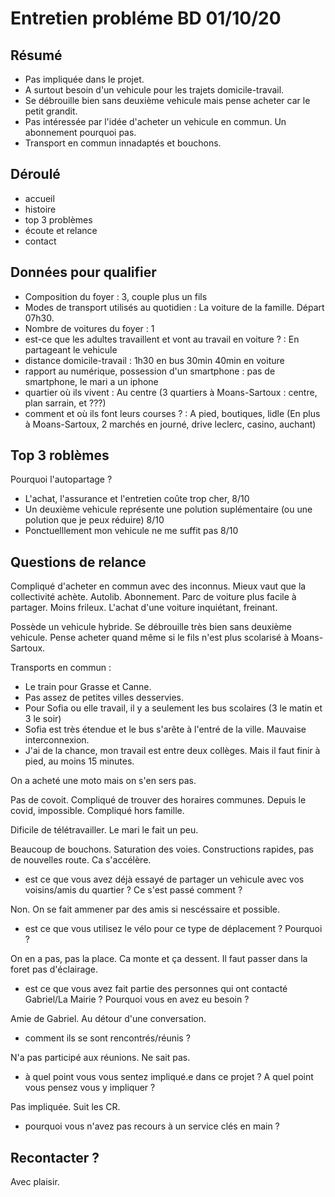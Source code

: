 # Entretien probléme BD 01/10/20

## Résumé

- Pas impliquée dans le projet.
- A surtout besoin d'un vehicule pour les trajets domicile-travail.
- Se débrouille bien sans deuxième vehicule mais pense acheter car le petit grandit. 
- Pas intéressée par l'idée d'acheter un vehicule en commun. Un abonnement pourquoi pas. 
- Transport en commun innadaptés et bouchons. 

## Déroulé
- accueil
- histoire
- top 3 problèmes
- écoute et relance
- contact

## Données pour qualifier

- Composition du foyer :
3, couple plus un fils
- Modes de transport utilisés au quotidien :
La voiture de la famille. Départ 07h30.
- Nombre de voitures du foyer :
1
- est-ce que les adultes travaillent et vont au travail en voiture ? :
En partageant le vehicule
- distance domicile-travail :
1h30 en bus 30min 40min en voiture
- rapport au numérique, possession d'un smartphone :
pas de smartphone, le mari a un iphone
- quartier où ils vivent :
Au centre (3 quartiers à Moans-Sartoux : centre, plan sarrain, et ???) 
- comment et où ils font leurs courses ? :
A pied, boutiques, lidle (En plus à Moans-Sartoux, 2 marchés en journé, drive leclerc, casino, auchant)

## Top 3 roblèmes

Pourquoi l'autopartage ? 

- L'achat, l'assurance et l'entretien coûte trop cher, 8/10
- Un deuxième vehicule représente une polution suplémentaire (ou une polution que je peux réduire) 8/10
- Ponctuelllement mon vehicule ne me suffit pas 8/10

## Questions de relance

Compliqué d'acheter en commun avec des inconnus.
Mieux vaut que la collectivité achète. Autolib. Abonnement. Parc de voiture plus facile à partager.
Moins frileux. L'achat d'une voiture inquiétant, freinant.

Possède un vehicule hybride. Se débrouille très bien sans deuxième vehicule. Pense acheter quand même si le fils n'est plus scolarisé à Moans-Sartoux.

Transports en commun : 
- Le train pour Grasse et Canne.
- Pas assez de petites villes desservies.
- Pour Sofia ou elle travail, il y a seulement les bus scolaires (3 le matin et 3 le soir)
- Sofia est très étendue et le bus s'arête à l'entré de la ville. Mauvaise interconnexion.
- J'ai de la chance, mon travail est entre deux collèges. Mais il faut finir à pied, au moins 15 minutes.

On a acheté une moto mais on s'en sers pas.

Pas de covoit. Compliqué de trouver des horaires communes. Depuis le covid, impossible. Compliqué hors famille.

Dificile de télétravailler.
Le mari le fait un peu.

Beaucoup de bouchons. Saturation des voies. Constructions rapides, pas de nouvelles route. Ca s'accélère.

- est ce que vous avez déjà essayé de partager un vehicule avec vos voisins/amis du quartier ? Ce s'est passé comment ?

Non. On se fait ammener par des amis si nescéssaire et possible.

- est ce que vous utilisez le vélo pour ce type de déplacement ? Pourquoi ? 

On en a pas, pas la place.
Ca monte et ça dessent.
Il faut passer dans la foret pas d'éclairage.

- est ce que vous avez fait partie des personnes qui ont contacté Gabriel/La Mairie ? Pourquoi vous en avez eu besoin ?

Amie de Gabriel. Au détour d'une conversation.

- comment ils se sont rencontrés/réunis ?

N'a pas participé aux réunions. Ne sait pas.

- à quel point vous vous sentez impliqué.e dans ce projet ? A quel point vous pensez vous y impliquer ?

Pas impliquée. Suit les CR.

- pourquoi vous n'avez pas recours à un service clés en main ? 


## Recontacter ?

Avec plaisir.


